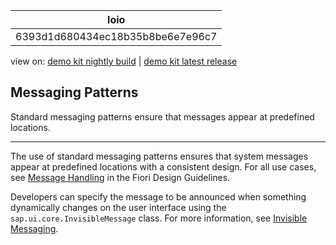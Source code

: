 <!-- loio6393d1d680434ec18b35b8be6e7e96c7 -->

| loio |
| -----|
| 6393d1d680434ec18b35b8be6e7e96c7 |

<div id="loio">

view on: [demo kit nightly build](https://openui5nightly.hana.ondemand.com/topic/6393d1d680434ec18b35b8be6e7e96c7) | [demo kit latest release](https://sdk.openui5.org/topic/6393d1d680434ec18b35b8be6e7e96c7)</div>

## Messaging Patterns

Standard messaging patterns ensure that messages appear at predefined locations.

***

The use of standard messaging patterns ensures that system messages appear at predefined locations with a consistent design. For all use cases, see [Message Handling](https://experience.sap.com/fiori-design-web/messaging/) in the Fiori Design Guidelines.

Developers can specify the message to be announced when something dynamically changes on the user interface using the `sap.ui.core.InvisibleMessage` class. For more information, see [Invisible Messaging](Invisible_Messaging_b9a7d6f.md).

